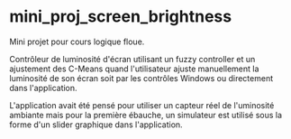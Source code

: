 # mini_proj_screen_brightness

Mini projet pour cours logique floue. 

Contrôleur de luminosité d'écran utilisant un fuzzy controller et un ajustement des C-Means quand l'utilisateur ajuste manuellement la luminosité de son écran soit par les contrôles Windows ou directement dans l'application.

L'application avait été pensé pour utiliser un capteur réel de l'uminosité ambiante mais pour la première ébauche, un simulateur est utilisé sous la forme d'un slider graphique dans l'application.

